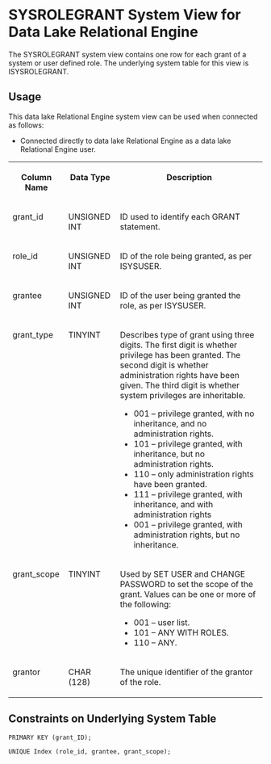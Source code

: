 <!-- loioa43f733b84f2101594aed5bfe3904358 -->

# SYSROLEGRANT System View for Data Lake Relational Engine

The SYSROLEGRANT system view contains one row for each grant of a system or user defined role. The underlying system table for this view is ISYSROLEGRANT.



<a name="loioa43f733b84f2101594aed5bfe3904358__section_v1w_qbq_b4b"/>

## Usage

This data lake Relational Engine system view can be used when connected as follows:

-   Connected directly to data lake Relational Engine as a data lake Relational Engine user.




<table>
<tr>
<th valign="top">

Column Name

</th>
<th valign="top">

Data Type

</th>
<th valign="top">

Description

</th>
</tr>
<tr>
<td valign="top">

grant\_id

</td>
<td valign="top">

UNSIGNED INT

</td>
<td valign="top">

ID used to identify each GRANT statement.

</td>
</tr>
<tr>
<td valign="top">

role\_id

</td>
<td valign="top">

UNSIGNED INT

</td>
<td valign="top">

ID of the role being granted, as per ISYSUSER.

</td>
</tr>
<tr>
<td valign="top">

grantee

</td>
<td valign="top">

UNSIGNED INT

</td>
<td valign="top">

ID of the user being granted the role, as per ISYSUSER.

</td>
</tr>
<tr>
<td valign="top">

grant\_type

</td>
<td valign="top">

TINYINT

</td>
<td valign="top">

Describes type of grant using three digits. The first digit is whether privilege has been granted. The second digit is whether administration rights have been given. The third digit is whether system privileges are inheritable.

-   001 – privilege granted, with no inheritance, and no administration rights.
-   101 – privilege granted, with inheritance, but no administration rights.
-   110 – only administration rights have been granted.
-   111 – privilege granted, with inheritance, and with administration rights
-   001 – privilege granted, with administration rights, but no inheritance.



</td>
</tr>
<tr>
<td valign="top">

grant\_scope

</td>
<td valign="top">

TINYINT

</td>
<td valign="top">

Used by SET USER and CHANGE PASSWORD to set the scope of the grant. Values can be one or more of the following:

-   001 – user list.
-   101 – ANY WITH ROLES.
-   110 – ANY.



</td>
</tr>
<tr>
<td valign="top">

grantor

</td>
<td valign="top">

CHAR \(128\)

</td>
<td valign="top">

The unique identifier of the grantor of the role.

</td>
</tr>
</table>



## Constraints on Underlying System Table

```
PRIMARY KEY (grant_ID);
```

```
UNIQUE Index (role_id, grantee, grant_scope);
```

